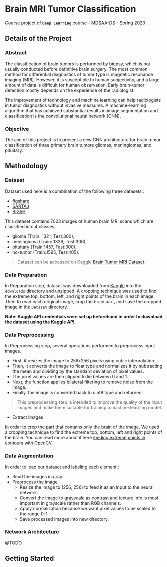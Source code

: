 # Brain MRI Tumor Classification

Course project of **`Deep Learning`**  course - [MDSAA-DS](www.novaims.unl.pt/MDSAA-DS) - Spring 2023

## Details of the Project

### Abstract
The classification of brain tumors is performed by biopsy, which is not usually conducted before definitive brain surgery. 
The most common method for differential diagnostics of tumor type is magnetic resonance imaging (MRI). However, it is susceptible to human subjectivity, and a large amount of data is difficult for human observation.
Early brain–tumor detection mostly depends on the experience of the radiologist.
<p>The improvement of technology and machine learning can help radiologists in tumor diagnostics without invasive measures. A machine-learning algorithm that has achieved substantial results in image segmentation and classification is the convolutional neural network (CNN).

### Objective
The aim of this project is to present a new CNN architecture for brain tumor classification of three primary brain tumors gliomas, meningiomas, and pituitary.

## Methodology

### Dataset
Dataset used here is a combination of the following three datasets : 
- [figshare](https://figshare.com/articles/dataset/brain_tumor_dataset/1512427)
- [SARTAJ](https://www.kaggle.com/sartajbhuvaji/brain-tumor-classification-mri)
- [Br35H](https://www.kaggle.com/datasets/ahmedhamada0/brain-tumor-detection?select=no)

This dataset contains 7023 images of human brain MRI scans which are classified into 4 classes:
- glioma (Train: 1321, Test:300), 
- meningioma (Train: 1339, Test:306),
- pituitary (Train:1457, Test:300),
- no-tumor (Train:1595, Test:405).
>Dataset can be accessed on Kaggle [Brain Tumor MRI Dataset](https://www.kaggle.com/datasets/masoudnickparvar/brain-tumor-mri-dataset).

### Data Preparation
In Preparation step, dataset was downloaded from [Kaggle](https://www.kaggle.com/datasets/masoudnickparvar/brain-tumor-mri-dataset) into the `downloads` directory and unzipped. A cropping technique was used to find the extreme top, bottom, left, and right points of the brain in each image. Then to read each original image, crop the brain part, and save the cropped image in the `Dataset` directory.


**Note: Kaggle API credentials were set up beforehand in order to download the dataset using the Kaggle API.**

### Data Preprocessing
In Preprocessing step, several operations performed to preprocess input images.
- First, it resizes the image to 256x256 pixels using cubic interpolation. 
- Then, it converts the image to float type and normalizes it by subtracting the mean and dividing by the standard deviation of pixel values. 
- The pixel values are then clipped to lie between 0 and 1. 
- Next, the function applies bilateral filtering to remove noise from the image.
- Finally, the image is converted back to uint8 type and returned. 
>This preprocessing step is intended to improve the quality of the input images and make them suitable for training a machine learning model.

- Extract images

In order to crop the part that contains only the brain of the image, We used a cropping technique to find the extreme top, bottom, left and right points of the brain. You can read more about it here [Finding extreme points in contours with OpenCV](https://www.pyimagesearch.com/2016/04/11/finding-extreme-points-in-contours-with-opencv/).

### Data Augmentation
In order to load our dataset and labeling each element :

- Read the images in gray.
- Preprocess the image
    - Resize the image to (256, 256) to feed it as an input to the neural network.
    - Convert the image to grayscale as contrast and texture info is most important in grayscale rather than RGB channels.
    - Apply normalization because we want pixel values to be scaled to the range 0-1.
    - Save processed images into new directory.

### Network Architecture
@TODO

## Getting Started

